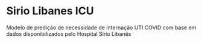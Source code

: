 # Sirio Libanes ICU
Modelo de predição de necessidade de internação UTI COVID com base em dados disponibilizados pelo Hospital Sírio Libanês
